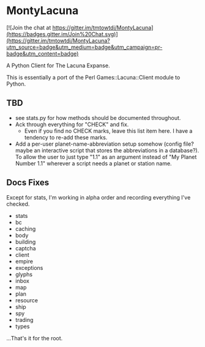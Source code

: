 MontyLacuna
===========

[![Join the chat at https://gitter.im/tmtowtdi/MontyLacuna](https://badges.gitter.im/Join%20Chat.svg)](https://gitter.im/tmtowtdi/MontyLacuna?utm_source=badge&utm_medium=badge&utm_campaign=pr-badge&utm_content=badge)

A Python Client for The Lacuna Expanse.

This is essentially a port of the Perl Games::Lacuna::Client module to Python.  

## TBD
- see stats.py for how methods should be documented throughout.
- Ack through everything for "CHECK" and fix.
  - Even if you find no CHECK marks, leave this list item here.  I have a tendency to 
    re-add these marks.
- Add a per-user planet-name-abbreviation setup somehow (config file?  maybe an 
  interactive script that stores the abbreviations in a database?).  To allow the user to 
  just type "1.1" as an argument instead of "My Planet Number 1.1" wherever a script needs 
  a planet or station name.

## Docs Fixes
Except for stats, I'm working in alpha order and recording everything I've checked.
- stats
- bc
- caching
- body
- building
- captcha
- client
- empire
- exceptions
- glyphs
- inbox
- map
- plan
- resource
- ship
- spy
- trading
- types

...That's it for the root.  

